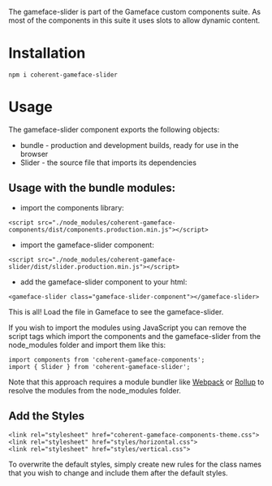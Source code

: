 <!--Copyright (c) Coherent Labs AD. All rights reserved. Licensed under the MIT License. See License.txt in the project root for license information. -->
The gameface-slider is part of the Gameface custom components suite. As most of the components in this suite it uses slots to allow dynamic content.

Installation
===================

`npm i coherent-gameface-slider`

Usage
===================
The gameface-slider component exports the following objects:
- bundle - production and development builds, ready for use in the browser
- Slider - the source file that imports its dependencies

## Usage with the bundle modules:

* import the components library:

~~~~{.html}
<script src="./node_modules/coherent-gameface-components/dist/components.production.min.js"></script>
~~~~

* import the gameface-slider component:

~~~~{.html}
<script src="./node_modules/coherent-gameface-slider/dist/slider.production.min.js"></script>
~~~~

* add the gameface-slider component to your html:

~~~~{.html}
<gameface-slider class="gameface-slider-component"></gameface-slider>
~~~~

This is all! Load the file in Gameface to see the gameface-slider.

If you wish to import the modules using JavaScript you can remove the script tags
which import the components and the gameface-slider from the node_modules folder and import them like this:

~~~~{.js}
import components from 'coherent-gameface-components';
import { Slider } from 'coherent-gameface-slider';
~~~~

Note that this approach requires a module bundler like [Webpack](https://webpack.js.org/) or [Rollup](https://rollupjs.org/guide/en/) to resolve the
modules from the node_modules folder.

## Add the Styles

~~~~{.css}
<link rel="stylesheet" href="coherent-gameface-components-theme.css">
<link rel="stylesheet" href="styles/horizontal.css">
<link rel="stylesheet" href="styles/vertical.css">
~~~~

To overwrite the default styles, simply create new rules for the class names that
you wish to change and include them after the default styles.